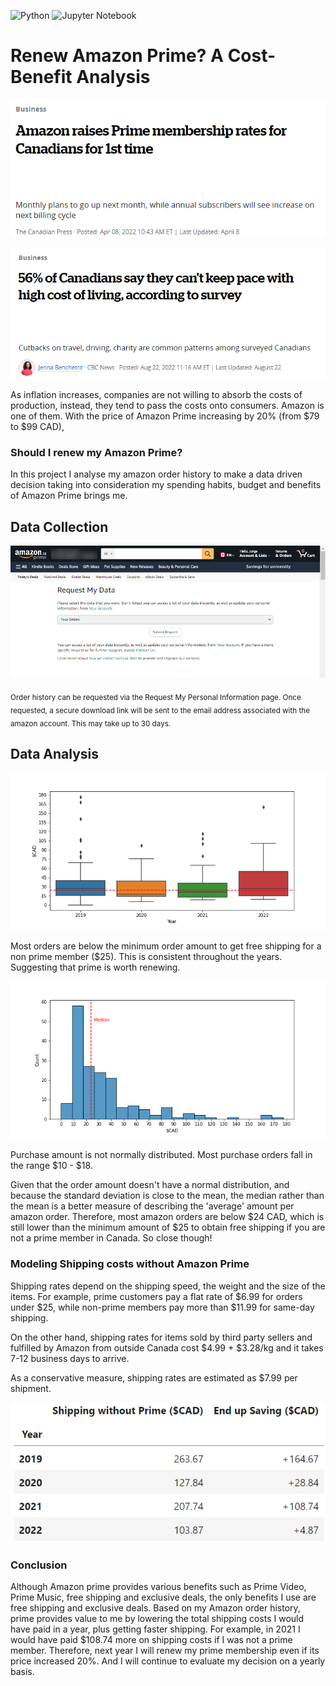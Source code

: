 ![Python](https://img.shields.io/badge/python-3670A0?style=for-the-badge&logo=python&logoColor=ffdd54) ![Jupyter Notebook](https://img.shields.io/badge/jupyter-%23FA0F00.svg?style=for-the-badge&logo=jupyter&logoColor=white)

# Renew Amazon Prime? A Cost-Benefit Analysis

![image](https://github.com/aleivaar94/Renew-Amazon-Prime-2022/blob/master/images/amazon-prime-increase-2022.png)

![image](https://github.com/aleivaar94/Renew-Amazon-Prime-2022/blob/master/images/inflation-canada-2022.png)

As inflation increases, companies are not willing to absorb the costs of production, instead, they tend to pass the costs onto consumers. Amazon is one of them. With the price of Amazon Prime increasing by 20% (from $79 to $99 CAD),

### Should I renew my Amazon Prime?

In this project I analyse my amazon order history to make a data driven decision taking into consideration my spending habits, budget and benefits of Amazon Prime brings me.

## Data Collection

![image](https://github.com/aleivaar94/Renew-Amazon-Prime-2022/blob/master/images/amazon-request-data.png)

<sub>Order history can be requested via the Request My Personal Information page. Once requested, a secure download link will be sent to the email address associated with the amazon account. This may take up to 30 days.</sub>


## Data Analysis

![image](https://github.com/aleivaar94/Renew-Amazon-Prime-2022/blob/master/images/boxplot-orders-2022.png)

Most orders are below the minimum order amount to get free shipping for a non prime member ($25). This is consistent throughout the years. Suggesting that prime is worth renewing.

![image](https://github.com/aleivaar94/Renew-Amazon-Prime-2022/blob/master/images/histogram-orders-2022-1.png)

Purchase amount is not normally distributed. Most purchase orders fall in the range $10 - $18.


Given that the order amount doesn't have a normal distribution, and because the standard deviation is close to the mean, the median rather than the mean is a better measure of describing the 'average' amount per amazon order. Therefore, most amazon orders are below $24 CAD, which is still lower than the minimum amount of $25 to obtain free shipping if you are not a prime member in Canada. So close though!


### Modeling Shipping costs without Amazon Prime

Shipping rates depend on the shipping speed, the weight and the size of the items. For example, prime customers pay a flat rate of $6.99 for orders under $25, while non-prime members pay more than $11.99 for same-day shipping.

On the other hand, shipping rates for items sold by third party sellers and fulfilled by Amazon from outside Canada cost $4.99 + $3.28/kg and it takes 7-12 business days to arrive.

As a conservative measure, shipping rates are estimated as $7.99 per shipment.

![image](https://github.com/aleivaar94/Renew-Amazon-Prime-2022/blob/master/images/amazon-shipping-savings-2022-1.png)

### Conclusion
Although Amazon prime provides various benefits such as Prime Video, Prime Music, free shipping and exclusive deals, the only benefits I use are free shipping and exclusive deals. Based on my Amazon order history, prime provides value to me by lowering the total shipping costs I would have paid in a year, plus getting faster shipping. For example, in 2021 I would have paid $108.74 more on shipping costs if I was not a prime member. Therefore, next year I will renew my prime membership even if its price increased 20%. And I will continue to evaluate my decision on a yearly basis.
